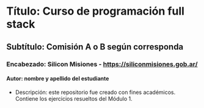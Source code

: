 # Título: Curso de programación full stack
## Subtítulo: Comisión A o B según corresponda
### Encabezado: Silicon Misiones - https://siliconmisiones.gob.ar/
#### Autor: nombre y apellido del estudiante
- Descripción: este repositorio fue creado con fines académicos. Contiene los ejercicios resueltos del Módulo 1.
